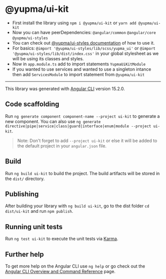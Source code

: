 
# @yupma/ui-kit

- First install the library using `npm i @yupma/ui-kit` or `yarn add @yupma/ui-kit`
- Now you can have peerDependencies: `@angular/common` `@angular/core` `@yupma/ui-styles`
- You can check out [@yupma/ui-styles documentation](https://www.npmjs.com/package/@yupma/ui-styles) of how to use it.
- For basics: `@import '@yupma/ui-styles/lib/scss/yupma_ui'` or `@import '@yupma/ui-styles/lib/dist/index.css'` in your global stylesheet as we will be using its classes and styles.
- Now in `app.module.ts` add to import statements `YupmaUiKitModule`
- If you wanted to use services and wanted to use a singleton intance then add `ServicesModule` to import statement from `@yupma/ui-kit`

---

This library was generated with [Angular CLI](https://github.com/angular/angular-cli) version 15.2.0.

## Code scaffolding

Run `ng generate component component-name --project ui-kit` to generate a new component. You can also use `ng generate directive|pipe|service|class|guard|interface|enum|module --project ui-kit`.
> Note: Don't forget to add `--project ui-kit` or else it will be added to the default project in your `angular.json` file. 

## Build

Run `ng build ui-kit` to build the project. The build artifacts will be stored in the `dist/` directory.

## Publishing

After building your library with `ng build ui-kit`, go to the dist folder `cd dist/ui-kit` and run `npm publish`.

## Running unit tests

Run `ng test ui-kit` to execute the unit tests via [Karma](https://karma-runner.github.io).

## Further help

To get more help on the Angular CLI use `ng help` or go check out the [Angular CLI Overview and Command Reference](https://angular.io/cli) page.


